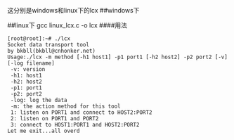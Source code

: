 这分别是windows和linux下的lcx
##windows下

##linux下
gcc linux_lcx.c -o lcx
####用法
```
[root@root]:~# ./lcx
Socket data transport tool
by bkbll(bkbll@cnhonker.net)
Usage:./lcx -m method [-h1 host1] -p1 port1 [-h2 host2] -p2 port2 [-v] [-log filename]
 -v: version
 -h1: host1
 -h2: host2
 -p1: port1
 -p2: port2
 -log: log the data
 -m: the action method for this tool
 1: listen on PORT1 and connect to HOST2:PORT2
 2: listen on PORT1 and PORT2
 3: connect to HOST1:PORT1 and HOST2:PORT2
Let me exit...all overd
```
